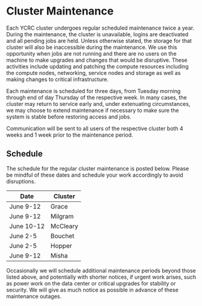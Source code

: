 # Cluster Maintenance

Each YCRC cluster undergoes regular scheduled maintenance twice a year.
During the maintenance, the cluster is unavailable, logins are deactivated and all pending jobs are held. 
Unless otherwise stated, the storage for that cluster will also be inaccessible during the maintenance.
We use this opportunity when jobs are not running and there are no users on the machine to make upgrades and changes that would be disruptive. 
These activities include updating and patching the compute resources including the compute nodes, networking, service nodes and storage as well as making changes to critical infrastructure.

Each maintenance is scheduled for three days, from Tuesday morning through end of day Thursday of the respective week. 
In many cases, the cluster may return to service early and, under extenuating circumstances, we may choose to extend maintenance if necessary to make sure the system is stable before restoring access and jobs.

Communication will be sent to all users of the respective cluster both 4 weeks and 1 week prior to the maintenance period.

## Schedule

The schedule for the regular cluster maintenance is posted below. 
Please be mindful of these dates and schedule your work accordingly to avoid disruptions.

| Date            | Cluster  |
|-----------------|----------|
| June 9-12      | Grace    |
| June 9-12    | Milgram  |
| June 10-12 | McCleary |
| June 2-5  | Bouchet  |
| June 2-5  | Hopper  |
| June  9-12       | Misha    |

Occasionally we will schedule additional maintenance periods beyond those listed above, and potentially with shorter notices, if urgent work arises, such as power work on the data center or critical upgrades for stability or security. 
We will give as much notice as possible in advance of these maintenance outages.
